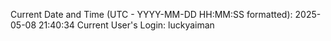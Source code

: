 Current Date and Time (UTC - YYYY-MM-DD HH:MM:SS formatted): 2025-05-08 21:40:34
Current User's Login: luckyaiman
